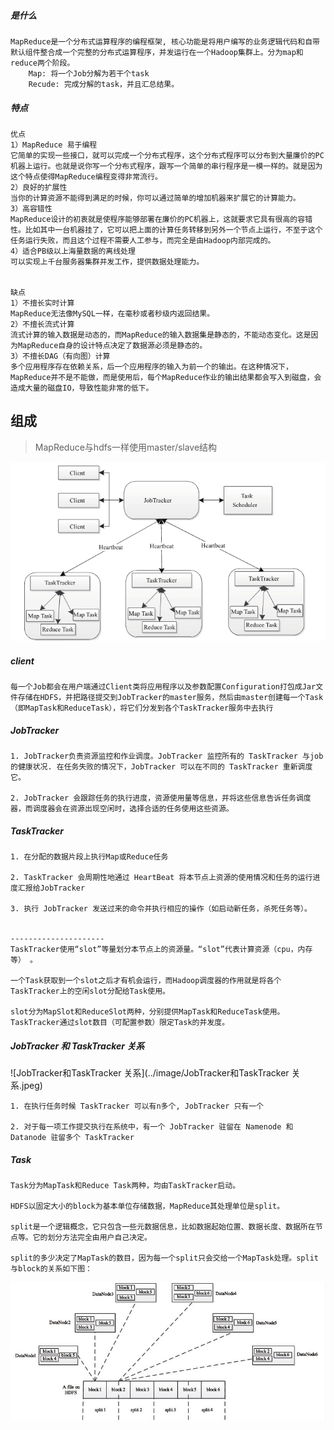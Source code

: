 ##### 是什么

```
MapReduce是一个分布式运算程序的编程框架, 核心功能是将用户编写的业务逻辑代码和自带默认组件整合成一个完整的分布式运算程序，并发运行在一个Hadoop集群上。分为map和reduce两个阶段。
	Map: 将一个Job分解为若干个task
	Recude: 完成分解的task，并且汇总结果。
```

##### 特点

```
优点
1）MapReduce 易于编程
它简单的实现一些接口，就可以完成一个分布式程序，这个分布式程序可以分布到大量廉价的PC机器上运行。也就是说你写一个分布式程序，跟写一个简单的串行程序是一模一样的。就是因为这个特点使得MapReduce编程变得非常流行。
2）良好的扩展性
当你的计算资源不能得到满足的时候，你可以通过简单的增加机器来扩展它的计算能力。
3）高容错性
MapReduce设计的初衷就是使程序能够部署在廉价的PC机器上，这就要求它具有很高的容错性。比如其中一台机器挂了，它可以把上面的计算任务转移到另外一个节点上运行，不至于这个任务运行失败，而且这个过程不需要人工参与，而完全是由Hadoop内部完成的。
4）适合PB级以上海量数据的离线处理
可以实现上千台服务器集群并发工作，提供数据处理能力。


缺点
1）不擅长实时计算
MapReduce无法像MySQL一样，在毫秒或者秒级内返回结果。
2）不擅长流式计算
流式计算的输入数据是动态的，而MapReduce的输入数据集是静态的，不能动态变化。这是因为MapReduce自身的设计特点决定了数据源必须是静态的。
3）不擅长DAG（有向图）计算
多个应用程序存在依赖关系，后一个应用程序的输入为前一个的输出。在这种情况下，MapReduce并不是不能做，而是使用后，每个MapReduce作业的输出结果都会写入到磁盘，会造成大量的磁盘IO，导致性能非常的低下。
```

## 组成

> MapReduce与hdfs一样使用master/slave结构

![MapReduce架构](../image/MapReduce架构.png)

##### client

```
每一个Job都会在用户端通过Client类将应用程序以及参数配置Configuration打包成Jar文件存储在HDFS，并把路径提交到JobTracker的master服务，然后由master创建每一个Task（即MapTask和ReduceTask），将它们分发到各个TaskTracker服务中去执行
```

##### JobTracker

```
1. JobTracker负责资源监控和作业调度。JobTracker 监控所有的 TaskTracker 与job 的健康状况. 在任务失败的情况下，JobTracker 可以在不同的 TaskTracker 重新调度它。

2. JobTracker 会跟踪任务的执行进度，资源使用量等信息，并将这些信息告诉任务调度器，而调度器会在资源出现空闲时，选择合适的任务使用这些资源。
```

##### TaskTracker

```
1. 在分配的数据片段上执行Map或Reduce任务

2. TaskTracker 会周期性地通过 HeartBeat 将本节点上资源的使用情况和任务的运行进度汇报给JobTracker

3. 执行 JobTracker 发送过来的命令并执行相应的操作（如启动新任务，杀死任务等）。


---------------------
TaskTracker使用“slot”等量划分本节点上的资源量。“slot”代表计算资源（cpu，内存等） 。

一个Task获取到一个slot之后才有机会运行，而Hadoop调度器的作用就是将各个TaskTracker上的空闲slot分配给Task使用。

slot分为MapSlot和ReduceSlot两种，分别提供MapTask和ReduceTask使用。TaskTracker通过slot数目（可配置参数）限定Task的并发度。
```

##### JobTracker 和 TaskTracker 关系

![JobTracker和TaskTracker 关系](../image/JobTracker和TaskTracker 关系.jpeg)

```
1. 在执行任务时候 TaskTracker 可以有n多个, JobTracker 只有一个

2. 对于每一项工作提交执行在系统中，有一个 JobTracker 驻留在 Namenode 和 Datanode 驻留多个 TaskTracker
```

##### Task

```
Task分为MapTask和Reduce Task两种，均由TaskTracker启动。

HDFS以固定大小的block为基本单位存储数据，MapReduce其处理单位是split。

split是一个逻辑概念，它只包含一些元数据信息，比如数据起始位置、数据长度、数据所在节点等。它的划分方法完全由用户自己决定。

split的多少决定了MapTask的数目，因为每一个split只会交给一个MapTask处理。split与block的关系如下图： 
```

![split与block关系](../image/split与block关系.png)

